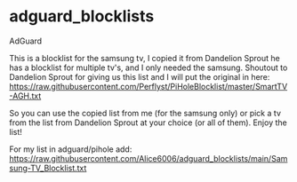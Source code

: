 # adguard_blocklists
AdGuard

This is a blocklist for the samsung tv, I copied it from Dandelion Sprout he has a blocklist for multiple tv's, and I only needed the samsung.
Shoutout to Dandelion Sprout for giving us this list and I will put the original in here: https://raw.githubusercontent.com/Perflyst/PiHoleBlocklist/master/SmartTV-AGH.txt

So you can use the copied list from me (for the samsung only) or pick a tv from the list from Dandelion Sprout at your choice (or all of them). Enjoy the list!

For my list in adguard/pihole add: https://raw.githubusercontent.com/Alice6006/adguard_blocklists/main/Samsung-TV_Blocklist.txt
